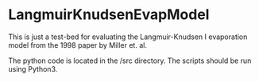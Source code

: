 # LangmuirKnudsenEvapModel

This is just a test-bed for evaluating the Langmuir-Knudsen I evaporation model from the 1998 paper by Miller et. al.

The python code is located in the /src directory. The scripts should be run using Python3.

